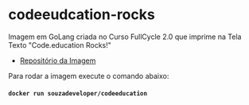 # codeeudcation-rocks
Imagem em GoLang criada no Curso FullCycle 2.0 que imprime na Tela Texto "Code.education Rocks!"

- [Repositório da Imagem](https://hub.docker.com/repository/docker/souzadeveloper/codeeducation)

Para rodar a imagem execute o comando abaixo:
#### `docker run souzadeveloper/codeeducation`

